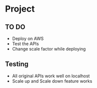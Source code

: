 # Project

## TO DO
* Deploy on AWS
* Test the APIs 
* Change scale factor while deploying

## Testing

* All original APIs work well on localhost
* Scale up and Scale down feature works
